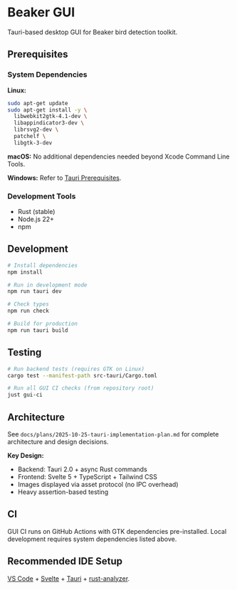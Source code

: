 # Beaker GUI

Tauri-based desktop GUI for Beaker bird detection toolkit.

## Prerequisites

### System Dependencies

**Linux:**
```bash
sudo apt-get update
sudo apt-get install -y \
  libwebkit2gtk-4.1-dev \
  libappindicator3-dev \
  librsvg2-dev \
  patchelf \
  libgtk-3-dev
```

**macOS:**
No additional dependencies needed beyond Xcode Command Line Tools.

**Windows:**
Refer to [Tauri Prerequisites](https://v2.tauri.app/start/prerequisites/).

### Development Tools

- Rust (stable)
- Node.js 22+
- npm

## Development

```bash
# Install dependencies
npm install

# Run in development mode
npm run tauri dev

# Check types
npm run check

# Build for production
npm run tauri build
```

## Testing

```bash
# Run backend tests (requires GTK on Linux)
cargo test --manifest-path src-tauri/Cargo.toml

# Run all GUI CI checks (from repository root)
just gui-ci
```

## Architecture

See `docs/plans/2025-10-25-tauri-implementation-plan.md` for complete architecture and design decisions.

**Key Design:**
- Backend: Tauri 2.0 + async Rust commands
- Frontend: Svelte 5 + TypeScript + Tailwind CSS
- Images displayed via asset protocol (no IPC overhead)
- Heavy assertion-based testing

## CI

GUI CI runs on GitHub Actions with GTK dependencies pre-installed. Local development requires system dependencies listed above.

## Recommended IDE Setup

[VS Code](https://code.visualstudio.com/) + [Svelte](https://marketplace.visualstudio.com/items?itemName=svelte.svelte-vscode) + [Tauri](https://marketplace.visualstudio.com/items?itemName=tauri-apps.tauri-vscode) + [rust-analyzer](https://marketplace.visualstudio.com/items?itemName=rust-lang.rust-analyzer).
